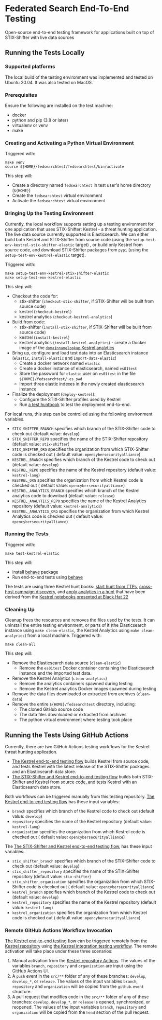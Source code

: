 # Federated Search End-To-End Testing
Open-source end-to-end testing framework for applications built on top of STIX-Shifter with live data sources

## Running the Tests Locally
### Supported platforms
The local build of the testing environment was implemented and tested on Ubuntu 20.04.  It was also tested on MacOS.
### Prerequisites
Ensure the following are installed on the test machine:
* docker
* python and pip (3.8 or later)
* virtualenv or venv
* make
### Creating and Activating a Python Virtual Environment
Triggered with:
```
make venv
source ${HOME}/fedsearchtest/fedsearchtest/bin/activate
```
This step will:
  * Create a directory named `fedsearchtest` in test user's home directory (`${HOME}`)
  * Create the `fedsearchtest` virtual environment
  * Activate the `fedsearchtest` virtual environment

### Bringing Up the Testing Environment
Currently, the local workflow supports setting up a testing environment for one application that uses STIX-Shifter: Kestrel - a threat hunting application.  The live data source currently supported is Elasticsearch.  We can either build both Kestrel and STIX-Shifter from source code (using the `setup-test-env-kestrel-stix-shifter-elastic` target) , or build only Kestrel from source code, and download STIX-Shifter packages from `pypi` (using the `setup-test-env-kestrel-elastic` target).

Triggered with:
```
make setup-test-env-kestrel-stix-shifter-elastic
make setup-test-env-kestrel-elastic
```

This step will:
  * Checkout the code for:
    * stix-shifter (`checkout-stix-shifter`, if STIX-Shifter will be built from source code)
    * kestrel (`checkout-kestrel`)
    * kestrel analytics (`checkout-kestrel-analytics`)
  * Build from code:
    * stix-shifter (`install-stix-shifter`, if STIX-Shifter will be built from source code)
    * kestrel (`install-kestrel`)
    * kestrel analytics (`install-kestrel-analytics`) - create a Docker image of the [`domainnamelookup` Kestrel analytics](https://github.com/opencybersecurityalliance/kestrel-analytics/tree/release/analytics/domainnamelookup)
  * Bring up, configure and load test data into an Elasticsearch instance (`elastic`, `install-elastic` and `import-data-elastic`)
    * Create a docker network named `elastic`
    * Create a docker instance of elasticsearch, named `es01test`
    * Store the password for `elastic` user on `es01test` in the file `${HOME}/fedsearchtest/.es_pwd`
    * Import three elastic indexes in the newly created elasticsearch instance
  * Finalize the deployment (`deploy-kestrel`):
    * Configure the STIX-Shifter profiles used by Kestrel
    * Run [a test huntbook](application-test/kestrel/test/huntflows/kestrel-test.hf) to test the deployment end-to-end.

For local runs, this step can be controlled using the following environment variables.  
  * `STIX_SHIFTER_BRANCH` specifies which branch of the STIX-Shifter code to check out (default value: `develop`)
  * `STIX_SHIFTER_REPO` specifies the name of the STIX-Shifter repository (default value: `stix-shifter`)
  * `STIX_SHIFTER_ORG` specifies the organization from which STIX-Shifter code is checked out ( default value: `opencybersecurityalliance`)
  * `KESTREL_BRANCH` specifies which branch of the Kestrel code to check out (default value: `develop`)
  * `KESTREL_REPO` specifies the name of the Kestrel repository (default value: `kestrel-lang`)
  * `KESTREL_ORG` specifies the organization from which Kestrel code is checked out ( default value: `opencybersecurityalliance`)
  * `KESTREL_ANALYTICS_BRANCH` specifies which branch of the Kestrel analytics code to download (default value: `release`)
  * `KESTREL_ANALYTICS_REPO` specifies the name of the Kestrel Analytics repository (default value: `kestrel-analytics`)
  * `KESTREL_ANALYTICS_ORG` specifies the organization from which Kestrel Analytics code is checked out ( default value: `opencybersecurityalliance`)

### Running the Tests
Triggered with:
```
make test-kestrel-elastic
```
This step will:
  * Install [behave](https://github.com/behave/behave) package
  * Run end-to-end tests using [behave](https://github.com/behave/behave)

The tests are using three Kestrel hunt books: [start hunt from TTPs](application-test/kestrel/test/huntflows/kestrel-start-hunt-from-ttps.hf), [cross-host campaign discovery](application-test/kestrel/test/huntflows/kestrel-cross-host-campaign-discovery.hf), and [apply analytics in a hunt](application-test/kestrel/test/huntflows/kestrel-analytics.hf) that have been derived from the [Kestrel notebooks presented at Black Hat 22](https://github.com/opencybersecurityalliance/kestrel-huntbook/tree/main/blackhat22)

### Cleaning Up

Cleanup frees the resources and removes the files used by the tests. It can uninstall the entire testing environment, or parts of it (the Elasticsearch instance using `make clean-elastic`, the Kestrel Analytics using `make clean-analyrics`) from a local machine. Triggered with:
```
make clean-all
```

This step will:
 * Remove the Elasticsearch data source (`clean-elastic`)
   * Remove the `es01test` Docker container containing the Elasticsearch instance and the imported test data.
 * Remove the Kestrel Analytics (`clean-analytics`)
   * Remove the analytics containers spawned during testing
   * Remove the Kestrel analytics Docker images spawned during testing
 * Remove the data files downloaded or extracted from archives (`clean-data`)
 * Remove the entire `${HOME}/fedsearchtest` directory, including:
   * The cloned GitHub source code
   * The data files downloaded or extracted from archives
   * The python virtual environment where testing took place 


## Running the Tests Using GitHub Actions

Currently, there are two GitHub Actions testing workflows for the Kestrel threat hunting application. 
* [The Kestrel end-to-end testing flow](.github/workfows/kestrel-end-to-end-testing-flow.yml) builds Kestrel from source code, and tests Kestrel with the latest release of the STIX-Shifter packages and an Elasticsearch data store. 
* [The STIX-Shifter and Kestrel end-to-end testing flow](.github/workfows/stix-shifter-kestrel-testing-flow.yml) builds both STIX-Shifter and Kestrel from source code, and tests Kestrel with an Elasticsearch data store.

Both workflows can be triggered manually from this testing repository.  [The Kestrel end-to-end testing flow](.github/workfows/kestrel-end-to-end-testing-flow.yml) has these input variables:
  * `branch` specifies which branch of the Kestrel code to check out (default value: `develop`)
  * `repository` specifies the name of the Kestrel repository (default value: `kestrel-lang`)
  * `organization` specifies the organization from which Kestrel code is checked out ( default value: `opencybersecurityalliance`)

The [The STIX-Shifter and Kestrel end-to-end testing flow](.github/workfows/stix-shifter-kestrel-testing-flow.yml), has these input variables:
  * `stix_shifter_branch` specifies which branch of the STIX-Shifter code to check out (default value: `develop`)
  * `stix_shifter_repository` specifies the name of the STIX-Shifter repository (default value: `stix-shifter`)
  * `stix_shifter_organization` specifies the organization from which STIX-Shifter code is checked out ( default value: `opencybersecurityalliance`)
  * `kestrel_branch` specifies which branch of the Kestrel code to check out (default value: `develop`)
  * `kestrel_repository` specifies the name of the Kestrel repository (default value: `kestrel-lang`)
  * `kestrel_organization` specifies the organization from which Kestrel code is checked out ( default value: `opencybersecurityalliance`)

### Remote GitHub Actions Workflow Invocation
[The Kestrel end-to-end testing flow](.github/workfows/kestrel-end-to-end-testing-flow.yml) can be triggered remotely from the [Kestrel repository](https://github.com/opencybersecurityalliance/kestrel-lang) using [the Kestrel integration testing workflow](https://github.com/opencybersecurityalliance/kestrel-lang/blob/develop/.github/workflows/integration-testing.yml). The remote activation will take place under these three scenarios:
1. Manual activation from the [Kestrel repository Actions](https://github.com/opencybersecurityalliance/kestrel-lang/actions/workflows/integration-testing.yml).  The values of the variables `branch`, `repository` and `organization` are input using the GitHub Actions UI. 
2. A `push` event in the `src/**` folder of any of these branches: `develop`, `develop_*`, or `release`. The values of the input variables `branch`, `repository` and `organization` will be copied from the `github.event` structure.
3. A pull request that modifies code in the `src/**` folder of any of these branches: `develop`, `develop_*`, or `release` is opened, synchronized, or reopened. The values of the input variables `branch`, `repository` and `organization` will be copied from the `head` section of the pull request.
